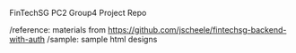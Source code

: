 FinTechSG PC2 Group4 Project Repo

/reference: materials from https://github.com/jscheele/fintechsg-backend-with-auth
/sample: sample html designs
